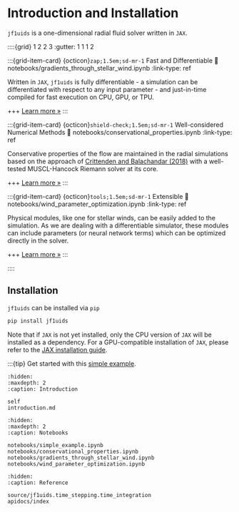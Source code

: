 # Introduction and Installation

`jf1uids` is a one-dimensional radial fluid solver written in `JAX`.


::::{grid} 1 2 2 3
:gutter: 1 1 1 2

:::{grid-item-card} {octicon}`zap;1.5em;sd-mr-1` Fast and Differentiable
:link: notebooks/gradients_through_stellar_wind.ipynb
:link-type: ref

Written in `JAX`, `jf1uids` is fully differentiable - a simulation can be differentiated with respect to any input parameter - and just-in-time compiled for fast execution on CPU, GPU, or TPU.

+++
[Learn more »](notebooks/gradients_through_stellar_wind.ipynb)
:::

:::{grid-item-card} {octicon}`shield-check;1.5em;sd-mr-1` Well-considered Numerical Methods
:link: notebooks/conservational_properties.ipynb
:link-type: ref

Conservative properties of the flow are maintained in the radial simulations based on the approach of [Crittenden and Balachandar (2018)](https://doi.org/10.1007/s00193-017-0784-y) with a well-tested MUSCL-Hancock Riemann solver at its core.

+++
[Learn more »](notebooks/conservational_properties.ipynb)
:::

:::{grid-item-card} {octicon}`tools;1.5em;sd-mr-1` Extensible
:link: notebooks/wind_parameter_optimization.ipynb
:link-type: ref

Physical modules, like one for stellar winds, can be easily added to the simulation. As we 
are dealing with a differentiable simulator, these modules can include parameters (or neural
network terms) which can be optimized directly in the solver.

+++
[Learn more »](notebooks/wind_parameter_optimization.ipynb)
:::

::::

## Installation

`jf1uids` can be installed via `pip`

```bash
pip install jf1uids
```

Note that if `JAX` is not yet installed, only the CPU version of `JAX` will be installed
as a dependency. For a GPU-compatible installation of `JAX`, please refer to the
[JAX installation guide](https://jax.readthedocs.io/en/latest/installation.html).

:::{tip} Get started with this [simple example](notebooks/simple_example.ipynb).

```{toctree}
:hidden:
:maxdepth: 2
:caption: Introduction

self
introduction.md
```

```{toctree}
:hidden:
:maxdepth: 2
:caption: Notebooks

notebooks/simple_example.ipynb
notebooks/conservational_properties.ipynb
notebooks/gradients_through_stellar_wind.ipynb
notebooks/wind_parameter_optimization.ipynb
```

```{toctree}
:hidden:
:caption: Reference

source/jf1uids.time_stepping.time_integration
apidocs/index
```